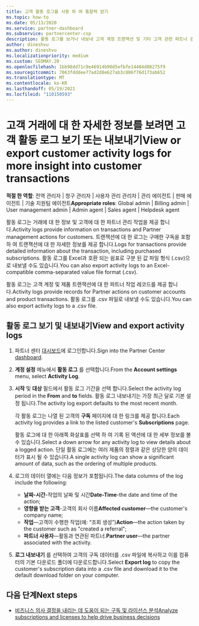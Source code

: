 ```yaml
---
title: 고객 활동 로그를 사용 하 여 통찰력 얻기
ms.topic: how-to
ms.date: 05/13/2020
ms.service: partner-dashboard
ms.subservice: partnercenter-csp
description: 활동 로그를 보거나 내보내 고객 계정 트랜잭션 및 기타 고객 관련 파트너 관리 활동에 대 한 통찰력을 얻는 방법에 대해 알아봅니다.
author: dineshvu
ms.author: dineshvu
ms.localizationpriority: medium
ms.custom: SEOMAY.20
ms.openlocfilehash: 1bb98dd71c9e46914b90d5efbfe14404d08275f9
ms.sourcegitcommit: 7063fdddee77ad2d8e627ab3c806f76d173ab652
ms.translationtype: MT
ms.contentlocale: ko-KR
ms.lasthandoff: 05/19/2021
ms.locfileid: "110150593"
---
```

# <a name="view-or-export-customer-activity-logs-for-more-insight-into-customer-transactions"></a><span data-ttu-id="958f8-103">고객 거래에 대 한 자세한 정보를 보려면 고객 활동 로그 보기 또는 내보내기</span><span class="sxs-lookup"><span data-stu-id="958f8-103">View or export customer activity logs for more insight into customer transactions</span></span>

<span data-ttu-id="958f8-104">**적절 한 역할**: 전역 관리자 | 청구 관리자 | 사용자 관리 관리자 | 관리 에이전트 | 판매 에이전트 | 기술 지원팀 에이전트</span><span class="sxs-lookup"><span data-stu-id="958f8-104">**Appropriate roles**: Global admin | Billing admin | User management admin | Admin agent | Sales agent | Helpdesk agent</span></span>

<span data-ttu-id="958f8-105">활동 로그는 거래에 대 한 정보 및 고객에 대 한 파트너 관리 작업을 제공 합니다.</span><span class="sxs-lookup"><span data-stu-id="958f8-105">Activity logs provide information on transactions and Partner management actions for customers.</span></span> <span data-ttu-id="958f8-106">트랜잭션에 대 한 로그는 구매한 구독을 포함 하 여 트랜잭션에 대 한 자세한 정보를 제공 합니다.</span><span class="sxs-lookup"><span data-stu-id="958f8-106">Logs for transactions provide detailed information about the transaction, including purchased subscriptions.</span></span> <span data-ttu-id="958f8-107">활동 로그를 Excel과 호환 되는 쉼표로 구분 된 값 파일 형식 (.csv)으로 내보낼 수도 있습니다.</span><span class="sxs-lookup"><span data-stu-id="958f8-107">You can also export activity logs to an Excel-compatible comma-separated value file format (.csv).</span></span>

<span data-ttu-id="958f8-108">활동 로그는 고객 계정 및 제품 트랜잭션에 대 한 파트너 작업 레코드를 제공 합니다.</span><span class="sxs-lookup"><span data-stu-id="958f8-108">Activity logs provide records for Partner actions on customer accounts and product transactions.</span></span> <span data-ttu-id="958f8-109">활동 로그를 .csv 파일로 내보낼 수도 있습니다.</span><span class="sxs-lookup"><span data-stu-id="958f8-109">You can also export activity logs to a .csv file.</span></span>

## <a name="view-and-export-activity-logs"></a><span data-ttu-id="958f8-110">활동 로그 보기 및 내보내기</span><span class="sxs-lookup"><span data-stu-id="958f8-110">View and export activity logs</span></span>

1. <span data-ttu-id="958f8-111">파트너 센터 [대시보드](https://partner.microsoft.com/dashboard)에 로그인합니다.</span><span class="sxs-lookup"><span data-stu-id="958f8-111">Sign into the Partner Center [dashboard](https://partner.microsoft.com/dashboard).</span></span>

2. <span data-ttu-id="958f8-112">**계정 설정** 메뉴에서 **활동 로그** 를 선택합니다.</span><span class="sxs-lookup"><span data-stu-id="958f8-112">From the **Account settings** menu, select **Activity Log**.</span></span>

3. <span data-ttu-id="958f8-113">**시작** 및 **대상** 필드에서 활동 로그 기간을 선택 합니다.</span><span class="sxs-lookup"><span data-stu-id="958f8-113">Select the activity log period in the **From** and **to** fields.</span></span> <span data-ttu-id="958f8-114">활동 로그 내보내기는 가장 최근 달로 기본 설정 됩니다.</span><span class="sxs-lookup"><span data-stu-id="958f8-114">The activity log export defaults to the most recent month.</span></span>

   <span data-ttu-id="958f8-115">각 활동 로그는 나열 된 고객의 **구독** 페이지에 대 한 링크를 제공 합니다.</span><span class="sxs-lookup"><span data-stu-id="958f8-115">Each activity log provides a link to the listed customer's **Subscriptions** page.</span></span>

   <span data-ttu-id="958f8-116">활동 로그에 대 한 아래쪽 화살표를 선택 하 여 기록 된 액션에 대 한 세부 정보를 볼 수 있습니다.</span><span class="sxs-lookup"><span data-stu-id="958f8-116">Select a down arrow for any activity log to view details about a logged action.</span></span> <span data-ttu-id="958f8-117">단일 활동 로그에는 여러 제품의 정렬과 같은 상당한 양의 데이터가 표시 될 수 있습니다.</span><span class="sxs-lookup"><span data-stu-id="958f8-117">A single activity log can show a significant amount of data, such as the ordering of multiple products.</span></span>

4. <span data-ttu-id="958f8-118">로그의 데이터 열에는 다음 정보가 포함됩니다.</span><span class="sxs-lookup"><span data-stu-id="958f8-118">The data columns of the log include the following:</span></span>
   - <span data-ttu-id="958f8-119">**날짜-시간**-작업의 날짜 및 시간</span><span class="sxs-lookup"><span data-stu-id="958f8-119">**Date-Time**-the date and time of the action;</span></span>
   - <span data-ttu-id="958f8-120">**영향을 받는 고객**-고객의 회사 이름</span><span class="sxs-lookup"><span data-stu-id="958f8-120">**Affected customer**—the customer's company name;</span></span>
   - <span data-ttu-id="958f8-121">**작업**—고객이 수행한 작업(예: “조회 생성”)</span><span class="sxs-lookup"><span data-stu-id="958f8-121">**Action**—the action taken by the customer such as "created a referral";</span></span>
   - <span data-ttu-id="958f8-122">**파트너 사용자**—활동과 연관된 파트너.</span><span class="sxs-lookup"><span data-stu-id="958f8-122">**Partner user**—the partner associated with the activity.</span></span>

5. <span data-ttu-id="958f8-123">**로그 내보내기** 를 선택하여 고객의 구독 데이터를 .csv 파일에 복사하고 이를 컴퓨터의 기본 다운로드 폴더에 다운로드합니다.</span><span class="sxs-lookup"><span data-stu-id="958f8-123">Select **Export log** to copy the customer's subscription data into a .csv file and download it to the default download folder on your computer.</span></span>

## <a name="next-steps"></a><span data-ttu-id="958f8-124">다음 단계</span><span class="sxs-lookup"><span data-stu-id="958f8-124">Next steps</span></span>

- [<span data-ttu-id="958f8-125">비즈니스 의사 결정을 내리는 데 도움이 되는 구독 및 라이선스 분석</span><span class="sxs-lookup"><span data-stu-id="958f8-125">Analyze subscriptions and licenses to help drive business decisions</span></span>](analyze-subscriptions-licenses.md)
